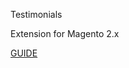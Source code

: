 Testimonials

Extension for Magento 2.x

[GUIDE](https://github.com/SlavaYurthev/Testimonials-M2/wiki)